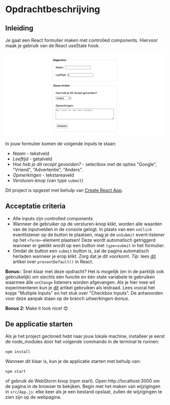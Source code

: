 # Opdrachtbeschrijving

## Inleiding
Je gaat een React formulier maken met controlled components. Hiervoor maak je gebruik van de React useState hook.

![screenshot](src/assets/screenshot.png)

In jouw formulier komen de volgende inputs te staan:
* _Naam_ - tekstveld
* _Leeftijd_ - getalveld
* _Hoe heb je dit recept gevonden?_ - selectbox met de opties "Google", "Vriend", "Advertentie", "Anders".
* _Opmerkingen_ - tekstareaveld
* _Versturen-knop_ (van type `submit`)

Dit project is opgezet met behulp van [Create React App](https://github.com/facebook/create-react-app).

## Acceptatie criteria
* Alle inputs zijn controlled components
* Wanneer de gebruiker op de versturen-knop klikt, worden alle waarden van de inputvelden in de console gelogt. 
In plaats van een `onClick` eventlistener op de button te plaatsen, mag je de `onSubmit` event-listener op het `<form>`-element plaatsen! 
Deze wordt automatisch getriggerd wanneer er geklikt wordt op een button met `type=submit` in het formulier. 
* Omdat de button een `submit` button is, zal de pagina automatisch herladen wanneer je erop klikt. Zorg dat je dit voorkomt. 
_Tip_: lees [dit](https://www.robinwieruch.de/react-preventdefault) artikel over `preventDefault()` in React.

**Bonus:**: Snel klaar met deze opdracht? Het is mogelijk (en in de parktijk ook gebruikelijk) om slechts één functie en één state variabele te 
gebruiken waarmee álle `onChange` listeners worden afgevangen. Als je hier mee wil experimenteren kun je [dit](https://www.pluralsight.com/guides/handling-multiple-inputs-with-single-onchange-handler-react) 
artikel gebruiken als leidraad. Lees vooral het kopje "Multiple Inputs" en het stuk over "Checkbox Inputs". De antwoorden voor deze aanpak staan op de branch _uitwerkingen-bonus_.

**Bonus 2:** Make it look nice! 😍

## De applicatie starten
Als je het project gecloned hebt naar jouw lokale machine, installeer je eerst de node_modules door het volgende commando in de terminal te runnen:

`npm install`

Wanneer dit klaar is, kun je de applicatie starten met behulp van:

`npm start`

of gebruik de WebStorm knop (npm start). Open http://localhost:3000 om de pagina in de browser te bekijken. Begin met het maken van wijzigingen in `src/App.js`: elke keer als je een bestand opslaat, zullen de wijzigingen te zien zijn op de webpagina.